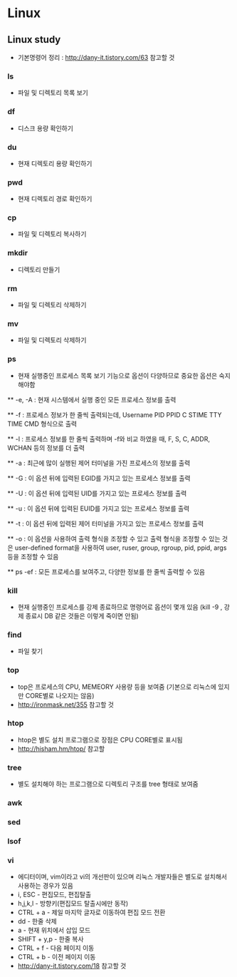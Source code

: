 # Linux

## Linux study
* 기본명령어 정리 : http://dany-it.tistory.com/63 참고할 것

### ls
* 파일 및 디렉토리 목록 보기

### df
* 디스크 용량 확인하기

### du
* 현재 디렉토리 용량 확인하기

### pwd
* 현재 디렉토리 경로 확인하기

### cp
* 파일 및 디렉토리 복사하기

### mkdir
* 디렉토리 만들기

### rm
* 파일 및 디렉토리 삭제하기

### mv
* 파일 및 디렉토리 삭제하기

### ps
* 현재 실행중인 프로세스 목록 보기 기능으로 옵션이 다양하므로 중요한 옵션은 숙지해야함

** -e, -A : 현재 시스템에서 실행 중인 모든 프로세스 정보를 출력

** -f : 프로세스 정보가 한 줄씩 출력되는데, Username PID PPID C STIME TTY TIME CMD 형식으로 출력

** -l : 프로세스 정보를 한 줄씩 출력하며 -f와 비교 하였을 때, F, S, C, ADDR, WCHAN 등의 정보를 더 출력

** -a : 최근에 많이 실행된 제어 터미널을 가진 프로세스의 정보를 출력

** -G : 이 옵션 뒤에 입력된 EGID를 가지고 있는 프로세스 정보를 출력

** -U : 이 옵션 뒤에 입력된 UID를 가지고 있는 프로세스 정보를 출력

** -u : 이 옵션 뒤에 입력된 EUID를 가지고 있는 프로세스 정보를 출력

** -t : 이 옵션 뒤에 입력된 제어 터미널을 가지고 있는 프로세스 정보를 출력

** -o : 이 옵션을 사용하여 출력 형식을 조정할 수 있고 출력 형식을 조정할 수 있는 것은 user-defined format을 사용하여 user, ruser, group, rgroup, pid, ppid, args등을 조정할 수 있음

** ps -ef : 모든 프로세스를 보여주고, 다양한 정보를 한 줄씩 출력할 수 있음

### kill
* 현재 실행중인 프로세스를 강제 종료하므로 명령어로 옵션이 몇개 있음
(kill -9 <PID>, 강제 종료시 DB 같은 것들은 이렇게 죽이면 안됨)

### find
* 파일 찾기

### top
* top은 프로세스의 CPU, MEMEORY 사용량 등을 보여줌
(기본으로 리눅스에 있지만 CORE별로 나오지는 않음)
* http://ironmask.net/355 참고할 것

### htop
* htop은 별도 설치 프로그램으로 장점은 CPU CORE별로 표시됨
* http://hisham.hm/htop/ 참고할 

### tree
* 별도 설치해야 하는 프로그램으로 디렉토리 구조를 tree 형태로 보여줌

### awk

### sed

### lsof

### vi
* 에디터이며, vim이라고 vi의 개선판이 있으며 리눅스 개발자들은 별도로 설치해서 사용하는 경우가 있음
* i, ESC - 편집모드, 편집탈출
* h,j,k,l - 방향키(편집모드 탈출시에만 동작)
* CTRL + a - 제일 마지막 글자로 이동하여 편집 모드 전환
* dd - 한줄 삭제
* a - 현재 위치에서 삽입 모드
* SHIFT + y,p - 한줄 복사
* CTRL + f - 다음 페이지 이동
* CTRL + b - 이전 페이지 이동
* http://dany-it.tistory.com/18 참고할 것


































